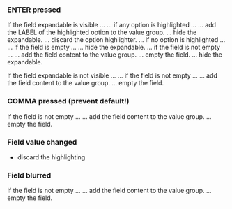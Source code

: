
### ENTER pressed

 If the field expandable is visible ...
 ... if any option is highlighted ...
     ... add the LABEL of the highlighted option to the value group.
     ... hide the expandable.
     ... discard the option highlighter.
... if no option is highlighted ...
    ... if the field is empty ...
        ... hide the expandable.
    ... if the field is not empty ...
        ... add the field content to the value group.
        ... empty the field.
        ... hide the expandable.

If the field expandable is not visible ...
... if the field is not empty ...
    ... add the field content to the value group.
    ... empty the field.

### COMMA pressed (prevent default!)     

If the field is not empty ...
... add the field content to the value group.
... empty the field.

### Field value changed

- discard the highlighting

### Field blurred

If the field is not empty ...
... add the field content to the value group.
... empty the field.

